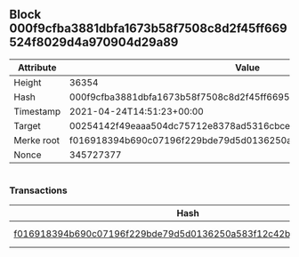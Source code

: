 ## Block 000f9cfba3881dbfa1673b58f7508c8d2f45ff669524f8029d4a970904d29a89

Attribute | Value
--- | ---
Height | 36354
Hash | 000f9cfba3881dbfa1673b58f7508c8d2f45ff669524f8029d4a970904d29a89
Timestamp | 2021-04-24T14:51:23+00:00
Target | 00254142f49eaaa504dc75712e8378ad5316cbcead634704b3734b6271167cc4
Merke root | f016918394b690c07196f229bde79d5d0136250a583f12c42bf87bbf63fe2758
Nonce | 345727377

```

```

### Transactions

Hash | Amount
--- | ---
[f016918394b690c07196f229bde79d5d0136250a583f12c42bf87bbf63fe2758](f016918394b690c07196f229bde79d5d0136250a583f12c42bf87bbf63fe2758.md) | 10.00000000 SKEPTI 
